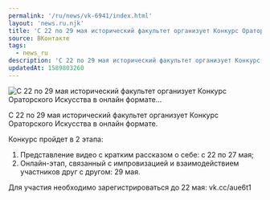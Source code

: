 ```yaml
---
permalink: '/ru/news/vk-6941/index.html'
layout: 'news.ru.njk'
title: 'С 22 по 29 мая исторический факультет организует Конкурс Ораторского Искусства в онлайн формате'
source: ВКонтакте
tags:
  - news_ru
description: 'С 22 по 29 мая исторический факультет организует Конкурс Ораторского Искусства в онлайн формате…'
updatedAt: 1589803260
---
```

![С 22 по 29 мая исторический факультет организует Конкурс Ораторского Искусства в онлайн формате…](https://sun9-4.userapi.com/impg/c854424/v854424444/23a678/MvnXiMHgq6s.jpg?size=738x537&quality=96&proxy=1&sign=56b8154930c8dd49118871972bcf0839&c_uniq_tag=1REQFvWQyQTZRJaUFsaNKSnvdH2GAZslHe7FZxSzE_0&type=album)

С 22 по 29 мая исторический факультет организует Конкурс Ораторского Искусства в онлайн формате.

Конкурс пройдет в 2 этапа:
1) Представление видео с кратким рассказом о себе: с 22 по 27 мая;
2) Онлайн-этап, связанный с импровизацией и взаимодействием участников друг с другом: 29 мая.

Для участия необходимо зарегистрироваться до 22 мая: vk.cc/aue6t1
